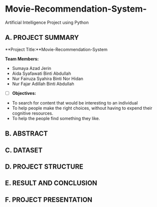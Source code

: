 # Movie-Recommendation-System-
Artificial Intelligence Project using Python
## A. PROJECT SUMMARY

**Project Title:**Movie-Recommendation-System

**Team Members:** 
- Sumaya Azad Jerin
- Aida Syafawati Binti Abdullah
- Nur Fairuza Syahira Binti Nor Hidan
- Nur Fajar Adillah Binti Abdullah


- [ ] **Objectives:**
- To search for content that would be interesting to an individual
- To help people make the right choices, without having to expend their cognitive resources.
- To help the people find something they like.












##  B. ABSTRACT 












## C.  DATASET









## D.   PROJECT STRUCTURE









## E.  RESULT AND CONCLUSION







## F.   PROJECT PRESENTATION 







